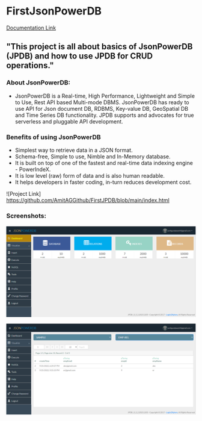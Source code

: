 # FirstJsonPowerDB 

[Documentation Link](http://login2explore.com/jpdb/docs.html)

## "This project is all about basics of JsonPowerDB (JPDB) and how to use JPDB for CRUD operations." 
### About JsonPowerDB:

- JsonPowerDB is a Real-time, High Performance, Lightweight and Simple to Use, Rest API based Multi-mode DBMS. JsonPowerDB has ready to use API for Json document DB, RDBMS, Key-value DB, GeoSpatial DB and Time Series DB functionality. JPDB supports and advocates for true serverless and pluggable API development.

### Benefits of using JsonPowerDB

- Simplest way to retrieve data in a JSON format.
- Schema-free, Simple to use, Nimble and In-Memory database.
- It is built on top of one of the fastest and real-time data indexing engine - PowerIndeX.
- It is low level (raw) form of data and is also human readable.
- It helps developers in faster coding, in-turn reduces development cost.



![Project Link] https://github.com/AmitAGGithub/FirstJPDB/blob/main/index.html

### Screenshots:

![Dashboard Page](https://github.com/AmitAGGithub/FirstJPDB/blob/main/Screenshot%20(14326).png)

![Visualize](https://github.com/AmitAGGithub/FirstJPDB/blob/main/Screenshot%20(14327).png)
